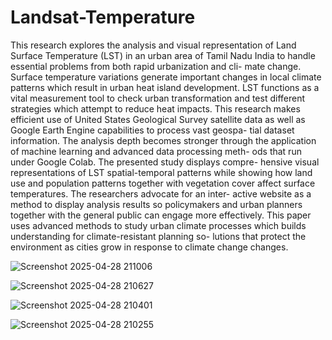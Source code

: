 # Landsat-Temperature

This research explores the analysis and visual representation
of Land Surface Temperature (LST) in an urban area of Tamil Nadu
India to handle essential problems from both rapid urbanization and cli-
mate change. Surface temperature variations generate important changes
in local climate patterns which result in urban heat island development.
LST functions as a vital measurement tool to check urban transformation
and test different strategies which attempt to reduce heat impacts. This
research makes efficient use of United States Geological Survey satellite
data as well as Google Earth Engine capabilities to process vast geospa-
tial dataset information. The analysis depth becomes stronger through
the application of machine learning and advanced data processing meth-
ods that run under Google Colab. The presented study displays compre-
hensive visual representations of LST spatial-temporal patterns while
showing how land use and population patterns together with vegetation
cover affect surface temperatures. The researchers advocate for an inter-
active website as a method to display analysis results so policymakers
and urban planners together with the general public can engage more
effectively. This paper uses advanced methods to study urban climate
processes which builds understanding for climate-resistant planning so-
lutions that protect the environment as cities grow in response to climate
change changes.



  

![Screenshot 2025-04-28 211006](https://github.com/user-attachments/assets/525dda06-71fa-424a-acd2-909198aaed08)


![Screenshot 2025-04-28 210627](https://github.com/user-attachments/assets/99bb737d-a88d-47ef-866f-5ba5eb2ba2ba)


![Screenshot 2025-04-28 210401](https://github.com/user-attachments/assets/a167082e-0287-412e-922c-edafbd92a0f0)


![Screenshot 2025-04-28 210255](https://github.com/user-attachments/assets/6ee7adb8-514b-4a13-ac08-d6f1f4eba75f)
